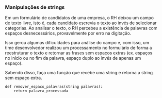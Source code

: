 ### Manipulações de strings

Em um formulário de candidatos de uma empresa, o RH deixou um campo de texto livre, isto é, cada candidato escrevia o texto ao invés de selecionar categorias. Ao analisar o texto, o RH percebeu a existência de palavras com espaços desnecessários, provavelmente por erro na digitação.

Isso gerou algumas dificuldades para análise do campo e, com isso, um time desenvolvedor realizou um processamento no formulário de forma a reestruturar o texto e retornar as frases sem espaços extras (ex. espaços no início ou no fim da palavra, espaço duplo ao invés de apenas um espaço).

Sabendo disso, faça uma função que recebe uma string e retorna a string sem espaço extra.

```
def remover_espaco_palavras(string palavras):
    return palavra_processada

```